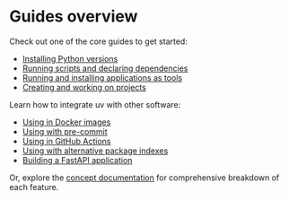 # Guides overview

Check out one of the core guides to get started:

- [Installing Python versions](./install-python.md)
- [Running scripts and declaring dependencies](./scripts.md)
- [Running and installing applications as tools](./tools.md)
- [Creating and working on projects](./projects.md)

Learn how to integrate uv with other software:

- [Using in Docker images](./integration/docker.md)
- [Using with pre-commit](./integration/pre-commit.md)
- [Using in GitHub Actions](./integration/github.md)
- [Using with alternative package indexes](./integration/alternative-indexes.md)
- [Building a FastAPI application](./integration/fastapi.md)

Or, explore the [concept documentation](../concepts/index.md) for comprehensive breakdown of each
feature.
